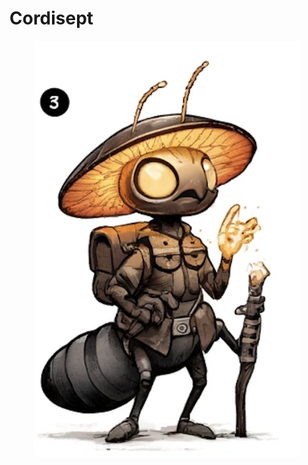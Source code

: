 # Cordisept

<figure><img src="../../.gitbook/assets/image (1).png" alt=""><figcaption></figcaption></figure>
